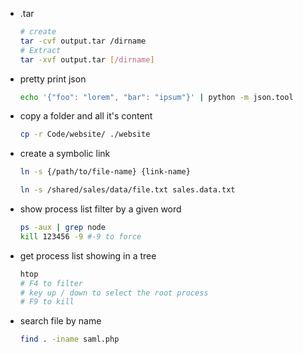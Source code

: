 - .tar
    ```sh
    # create
    tar -cvf output.tar /dirname
    # Extract
    tar -xvf output.tar [/dirname]
    ```


- pretty print json
    ```sh
    echo '{"foo": "lorem", "bar": "ipsum"}' | python -m json.tool
    ```
    
    
 - copy a folder and all it's content
     ```sh
     cp -r Code/website/ ./website
     ```   
     
    
 - create a symbolic link
     ```sh
     ln -s {/path/to/file-name} {link-name}
     ```   
     ```sh
     ln -s /shared/sales/data/file.txt sales.data.txt
     ```  
   
   
  - show process list filter by a given word
    ```sh
    ps -aux | grep node
    kill 123456 -9 #-9 to force
    ```
  - get process list showing in a tree
    ```sh
    htop
    # F4 to filter
    # key up / down to select the root process
    # F9 to kill
    ```

  - search file by name
    ```sh
    find . -iname saml.php
    ```





